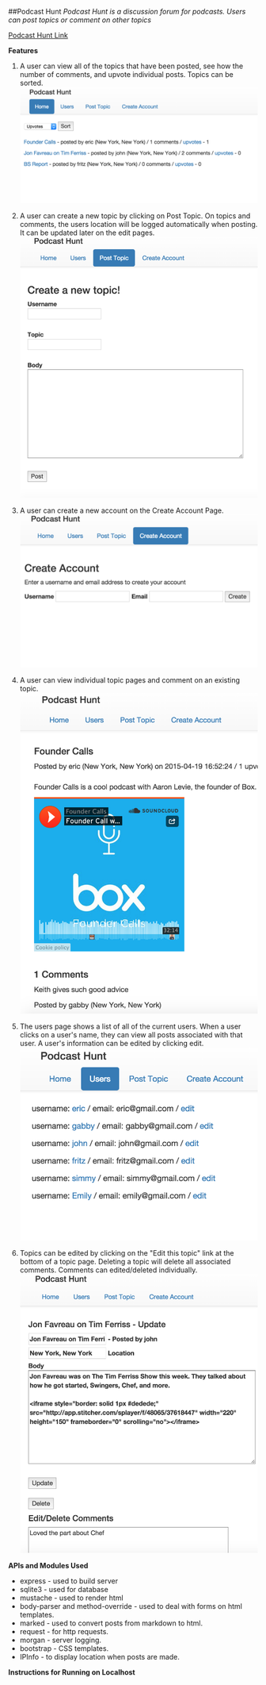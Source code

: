 ##Podcast Hunt
*Podcast Hunt is a discussion forum for podcasts. Users can post topics or comment on other topics*

[Podcast Hunt Link](45.55.169.72:3000)

**Features**
1. A user can view all of the topics that have been posted, see how the number of comments, and upvote individual posts. Topics can be sorted.
![home](images/home.png)

2. A user can create a new topic by clicking on Post Topic. On topics and comments, the users location will be logged automatically when posting. It can be updated later on the edit pages.
![home](images/post.png)

3. A user can create a new account on the Create Account Page.
![home](images/account.png)

4. A user can view individual topic pages and comment on an existing topic.
![home](images/topic.png)

5. The users page shows a list of all of the current users. When a user clicks on a user's name, they can view all posts associated with that user. A user's information can be edited by clicking edit.
![home](images/users.png)

6. Topics can be edited by clicking on the "Edit this topic" link at the bottom of a topic page. Deleting a topic will delete all associated comments. Comments can edited/deleted individually.
![home](images/update.png)

**APIs and Modules Used**
- express - used to build server
- sqlite3 - used for database
- mustache - used to render html
- body-parser and method-override - used to deal with forms on html templates.
- marked - used to convert posts from markdown to html.
- request - for http requests.
- morgan - server logging.
- bootstrap - CSS templates.
- IPInfo - to display location when posts are made.

**Instructions for Running on Localhost**
